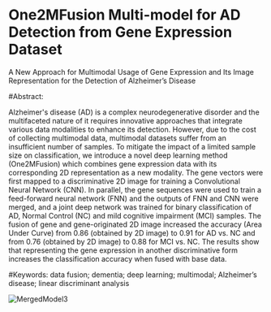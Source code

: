 # One2MFusion Multi-model for AD Detection from Gene Expression Dataset
A New Approach for Multimodal Usage of Gene Expression and Its Image Representation for the Detection of Alzheimer’s Disease

#Abstract:

Alzheimer's disease (AD) is a complex neurodegenerative disorder and the multifaceted nature of it requires innovative approaches that integrate various data modalities to enhance its detection. However, due to the cost of collecting multimodal data, multimodal datasets suffer from an insufficient number of samples. To mitigate the impact of a limited sample size on classification, we introduce a novel deep learning method (One2MFusion) which combines gene expression data with its corresponding 2D representation as a new modality. The gene vectors were first mapped to a discriminative 2D image for training a Convolutional Neural Network (CNN). In parallel, the gene sequences were used to train a feed-forward neural network (FNN) and the outputs of FNN and CNN were merged, and a joint deep network was trained for binary classification of AD, Normal Control (NC) and mild cognitive impairment (MCI) samples. The fusion of gene and gene-originated 2D image increased the accuracy (Area Under Curve) from 0.86 (obtained by 2D image) to 0.91 for AD vs. NC and from 0.76 (obtained by 2D image) to 0.88 for MCI vs. NC. The results show that representing the gene expression in another discriminative form increases the classification accuracy when fused with base data.

#Keywords: data fusion; dementia; deep learning; multimodal; Alzheimer’s disease; linear discriminant analysis 


![MergedModel3](https://github.com/akkayaumit/One2MFusion-MultiModel-AD_DetectionModel/assets/119974819/bb9465e6-c59d-4002-88db-1a6bdb4d6764)
